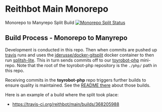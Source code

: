 # Reithbot Main Monorepo

Monorepo to Manyrepo Split Build [![Monorepo Split Status](https://travis-ci.org/reithbot/main.svg?branch=master)](https://travis-ci.org/reithbot/main)

## Build Process - Monorepo to Manyrepo
Development is conducted in this repo. Then when commits are pushed up
[travis](https://travis-ci.org/reithbot/main) runs and uses the
[jderusse/docker-gitsplit](https://github.com/jderusse/docker-gitsplit) docker container to then run
[splitsh-lite](https://github.com/splitsh/lite). This in turn sends commits off to our
[toyrobot-php](https://github.com/reithbot/toyrobot-php) mini-repo. Note that the root of the toyrobot-php repository is
the `./php/` path in this repo.

Receiving commits in the **toyrobot-php** repo triggers further builds to ensure quality is maintained. See the [README
there](https://github.com/reithbot/toyrobot-php#infrastructure) about those builds.

Here is an example of a build where the split took place:

* https://travis-ci.org/reithbot/main/builds/368205988

